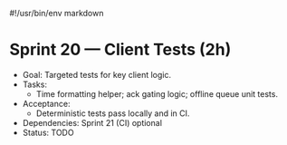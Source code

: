 #!/usr/bin/env markdown
# Sprint 20 — Client Tests (2h)

- Goal: Targeted tests for key client logic.
- Tasks:
  - Time formatting helper; ack gating logic; offline queue unit tests.
- Acceptance:
  - Deterministic tests pass locally and in CI.
- Dependencies: Sprint 21 (CI) optional
- Status: TODO

